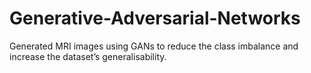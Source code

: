 # Generative-Adversarial-Networks
Generated MRI images using GANs to reduce the class imbalance and increase the dataset’s generalisability.

